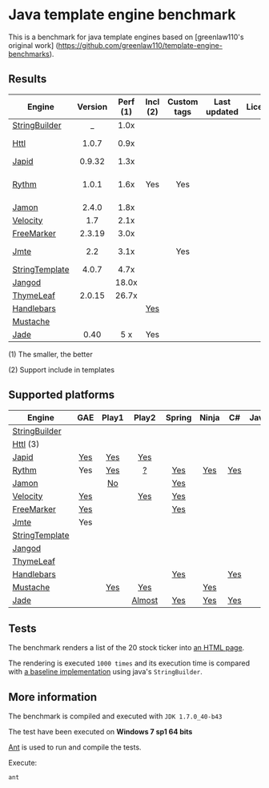 # Java template engine benchmark
This is a benchmark for java template engines based on [greenlaw110's original work] (https://github.com/greenlaw110/template-engine-benchmarks).

## Results 



| Engine                                                 | Version     | Perf (1) | Incl (2)                                                  | Custom tags | Last updated | Licence | Notes           | 
| -------------------------------------------------------|:-----------:|:--------:|:---------------------------------------------------------:|:-----------:|:------------:|:-------:|:---------------:|
| [StringBuilder](stringbuilder.md)                      |    _        |   1.0x   |                                                           |             |              |         |                 | 
| [Httl](httl.md)                                        |  1.0.7      |   0.9x   |                                                           |             |              |         |Latest 1.0.11    |
| [Japid](japid.md)                                      |  0.9.32     |   1.3x   |                                                           |             |              |         |                 |
| [Rythm](rythm.md)                                      |  1.0.1      |   1.6x   | Yes                                                       | Yes         |              |         |Razor like syntax|
| [Jamon](jamon.md)                                      |  2.4.0      |   1.8x   |                                                           |             |              |         |                 |
| [Velocity](http://velocity.apache.org)                 |  1.7        |   2.1x   |                                                           |             |              |         |                 |
| [FreeMarker](freemarker.md)                            |  2.3.19     |   3.0x   |                                                           |             |              |         |                 |
| [Jmte](https://code.google.com/p/jmte/)                |  2.2        |   3.1x   |                                                           |Yes          |              |         |Latest  3.1      |
| [StringTemplate](http://www.stringtemplate.org/)       |  4.0.7      |   4.7x   |                                                           |             |              |         |                 |       
| [Jangod](jangod.md)                                    |             |  18.0x   |                                                           |             |              |         |                 |       
| [ThymeLeaf](thymeleaf.md)                              |  2.0.15     |  26.7x   |                                                           |             |              |         |                 |       
| [Handlebars](http://jknack.github.io/handlebars.java/) |             |          | [Yes](http://jknack.github.io/handlebars.java/reuse.html) |             |              |         |                 |             
| [Mustache](https://github.com/spullara/mustache.java/) |             |          |                                                           |             |              |         |                 |
| [Jade](https://github.com/neuland/jade4j)              |    0.40     |    5 x   | Yes                                                       |             |              |         |                 |


(1) The smaller, the better

(2) Support include in templates

## Supported platforms

| Engine                                                 |                                                          GAE                                | Play1                                                                        |                      Play2                           |                                       Spring                                                                         |                    Ninja                             |                                                 C#                                                   |                             Javascript                | 
| -------------------------------------------------------|:-------------------------------------------------------------------------------------------:|:----------------------------------------------------------------------------:|:----------------------------------------------------:|:--------------------------------------------------------------------------------------------------------------------:|:----------------------------------------------------:|:----------------------------------------------------------------------------------------------------:|:-----------------------------------------------------:|
| [StringBuilder](stringbuilder.md)                      |                                                                                             |                                                                              |                                                      |                                                                                                                      |                                                      |                                                                                                      |                                                       |
| [Httl](httl.md)  (3)                                   |                                                                                             |                                                                              |                                                      |                                                                                                                      |                                                      |                                                                                                      |                                                       |
| [Japid](japid.md)                                      |[Yes](https://github.com/branaway/Japid/issues/61)                                           |[Yes](http://www.playframework.com/modules/japid)                             | [Yes](https://github.com/branaway/japid42)           |                                                                                                                      |                                                      |                                                                                                      |                                                       |
| [Rythm](rythm.md)                                      | Yes                                                                                         |[Yes](https://github.com/greenlaw110/play-rythm)                              | [?](https://github.com/greenlaw110/Rythm/issues/204) | [Yes](https://github.com/greenlaw110/spring-rythm)                                                                   | [Yes](https://github.com/ninjaframework/ninja-rythm) |[Yes](http://haacked.com/archive/2011/01/06/razor-syntax-quick-reference.aspx/)                       | [Yes](https://github.com/kirbysayshi/vash)            |
| [Jamon](jamon.md)                                      |                                                                                             | [No](https://groups.google.com/forum/#!topic/play-framework/YITlfU2mkac)     |                                                      |[Yes](http://www.latestnewstodays.com/)       |                                                      |                                                                                                      |                                                       |
| [Velocity](http://velocity.apache.org)                 |[Yes](http://stackoverflow.com/questions/2014099/velocity-framework-on-google-app-engine)    |                                                                              | [Yes](https://github.com/Furyu/play-velocity-plugin) | [Yes](http://docs.spring.io/spring/docs/3.0.0.M3/reference/html/ch17s04.html)                                        |                                                      |                                                                                                      |                                                       |
| [FreeMarker](freemarker.md)                            |[Yes](http://freemarker.org/freemarkerdownload.html)                                         |                                                                              |                                                      |[Yes](http://docs.spring.io/spring/docs/3.0.0.M3/reference/html/ch17s04.html)                                         |                                                      |                                                                                                      |                                                       |
| [Jmte](https://code.google.com/p/jmte/)                | Yes                                                                                         |                                                                              |                                                      |                                                                                                                      |                                                      |                                                                                                      |                                                       | 
| [StringTemplate](http://www.stringtemplate.org/)       |                                                                                             |                                                                              |                                                      |                                                                                                                      |                                                      |                                                                                                      |                                                       |
| [Jangod](jangod.md)                                    |                                                                                             |                                                                              |                                                      |                                                                                                                      |                                                      |                                                                                                      |                                                       |
| [ThymeLeaf](thymeleaf.md)                              |                                                                                             |                                                                              |                                                      |                                                                                                                      |                                                      |                                                                                                      |                                                       |
| [Handlebars](http://jknack.github.io/handlebars.java/) |                                                                                             |                                                                              |                                                      |   [Yes](https://github.com/jknack/handlebars.java/tree/master/handlebars-springmvc)                                  |                                                      | [Yes](http://stackoverflow.com/questions/15814781/render-handlebar-templates-server-side-in-net-c)   | [Yes](http://handlebarsjs.com/)                       |
| [Mustache](https://github.com/spullara/mustache.java/) |                                                                                             | [Yes](http://www.playframework.com/modules/mustache)                         |[Yes](https://github.com/julienba/play2-mustache)     |                                                                                                                      |[Yes](https://github.com/kpacha/ninja-mustache)       |                                                                                                      | [Yes](http://mustache.github.com/mustache.5.html/)    |
| [Jade](https://github.com/neuland/jade4j)              |                                                                                             |                                                                              | [Almost](http://stackoverflow.com/a/16917876/740464) | [Yes](https://github.com/neuland/spring-jade4j)|[Yes](https://github.com/mysu/jade4ninja)                            | [Yes](http://stackoverflow.com/a/10569528/740464)    | [Yes](http://jade-lang.com/)                                                                         |                                                       |


## Tests

The benchmark renders a list of the 20 stock ticker into [an HTML page](https://rawgithub.com/PerfectCarl/template-engine-benchmarks/master/output/stringbuilder.html).

The rendering is executed `1000 times` and its execution time is compared with [a baseline implementation](stringbuilder.md) using java's `StringBuilder`.

## More information 

The benchmark is compiled and executed with `JDK 1.7.0_40-b43`

The test have been executed on **Windows 7 sp1 64 bits** 

[Ant](http://ant.apache.org/) is used to run and compile the tests.

Execute: 
```
ant
```

